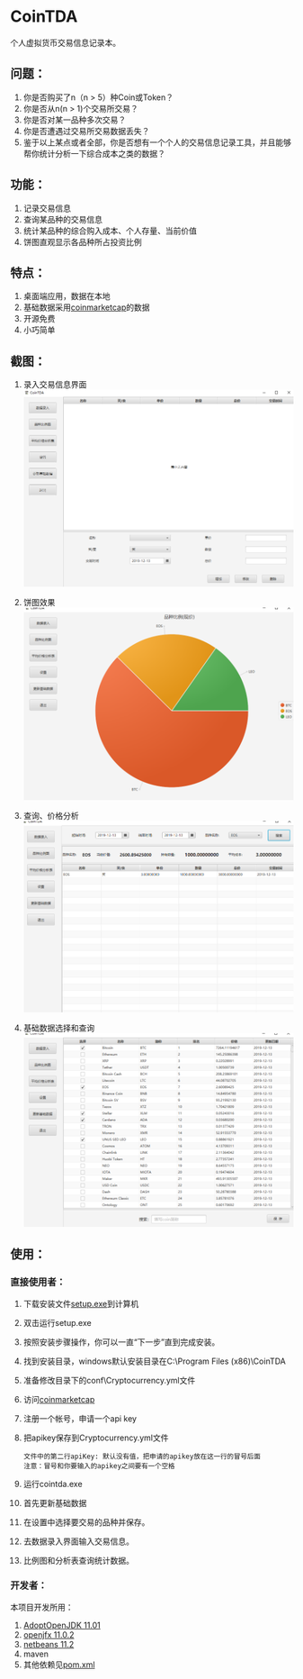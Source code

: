 # CoinTDA
个人虚拟货币交易信息记录本。

## 问题：
1. 你是否购买了n（n > 5）种Coin或Token？
2. 你是否从n(n > 1)个交易所交易？
3. 你是否对某一品种多次交易？
4. 你是否遭遇过交易所交易数据丢失？
5. 鉴于以上某点或者全部，你是否想有一个个人的交易信息记录工具，并且能够帮你统计分析一下综合成本之类的数据？

## 功能：
1. 记录交易信息
2. 查询某品种的交易信息
3. 统计某品种的综合购入成本、个人存量、当前价值
4. 饼图直观显示各品种所占投资比例

## 特点：
1. 桌面端应用，数据在本地
2. 基础数据采用[coinmarketcap](https://coinmarketcap.com)的数据
3. 开源免费
4. 小巧简单

## 截图：
1. 录入交易信息界面
  ![录入界面](img/1.png)

2. 饼图效果
   ![饼图效果](img/2.png)

3. 查询、价格分析
   ![价格分析](img/3.png)

4. 基础数据选择和查询
   ![基础数据](img/4.png)

## 使用：
### 直接使用者：
1. 下载安装文件[setup.exe](https://github.com/mapleafly/CoinTDA/releases/download/V1.1/Setup.exe)到计算机
2. 双击运行setup.exe
3. 按照安装步骤操作，你可以一直“下一步”直到完成安装。
4. 找到安装目录，windows默认安装目录在C:\Program Files (x86)\CoinTDA
5. 准备修改目录下的conf\Cryptocurrency.yml文件
6. 访问[coinmarketcap](https://coinmarketcap.com/api/)
7. 注册一个帐号，申请一个api key
8. 把apikey保存到Cryptocurrency.yml文件

       文件中的第二行apiKey: 默认没有值，把申请的apikey放在这一行的冒号后面
       注意：冒号和你要输入的apikey之间要有一个空格
       
9. 运行cointda.exe
10. 首先更新基础数据
11. 在设置中选择要交易的品种并保存。
12. 去数据录入界面输入交易信息。
13. 比例图和分析表查询统计数据。

### 开发者：
本项目开发所用：
1. [AdoptOpenJDK 11.01](https://adoptopenjdk.net/?variant=openjdk11&jvmVariant=hotspot)
2. [openjfx 11.0.2](https://gluonhq.com/products/javafx/)
3. [netbeans 11.2](https://netbeans.apache.org/download/index.html)
4. maven
5. 其他依赖见[pom.xml](https://github.com/lifxue/CoinTDA/blob/master/pom.xml)
